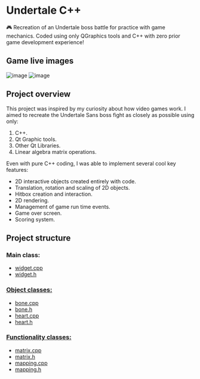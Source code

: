 # Undertale C++
🎮 Recreation of an Undertale boss battle for practice with game mechanics. Coded using only QGraphics tools and C++ with zero prior game development experience!

## Game live images
![image](https://github.com/user-attachments/assets/087aea51-7e8b-455c-95ad-5092e3e0c65f)
![image](https://github.com/user-attachments/assets/86ce7974-cd19-41f8-834a-810facfbedc7)

## Project overview
This project was inspired by my curiosity about how video games work. I aimed to recreate the Undertale Sans boss fight as closely as possible using only:
  1. C++.
  2. Qt Graphic tools.
  3. Other Qt Libraries.
  4. Linear algebra matrix operations.

Even with pure C++ coding, I was able to implement several cool key features:
  * 2D interactive objects created entirely with code.
  * Translation, rotation and scaling of 2D objects.
  * Hitbox creation and interaction.
  * 2D rendering.
  * Management of game run time events.
  * Game over screen.
  * Scoring system.

## Project structure
### Main class:
  * <a href="https://github.com/salvadorfr/Undertale-Cplusplus/blob/main/widget.cpp">  widget.cpp</href>
  * <a href="https://github.com/salvadorfr/Undertale-Cplusplus/blob/main/widget.h">    widget.h</href>
### Object classes:
  * <a href="https://github.com/salvadorfr/Undertale-Cplusplus/blob/main/bone.cpp">    bone.cpp</href>
  * <a href="https://github.com/salvadorfr/Undertale-Cplusplus/blob/main/bone.h">      bone.h</href>
  * <a href="https://github.com/salvadorfr/Undertale-Cplusplus/blob/main/heart.cpp">   heart.cpp</href>
  * <a href="https://github.com/salvadorfr/Undertale-Cplusplus/blob/main/heart.h">     heart.h</href>

### Functionality classes:
  * <a href="https://github.com/salvadorfr/Undertale-Cplusplus/blob/main/matrix.cpp">    matrix.cpp</href>
  * <a href="https://github.com/salvadorfr/Undertale-Cplusplus/blob/main/matrix.h">      matrix.h</href>
  * <a href="https://github.com/salvadorfr/Undertale-Cplusplus/blob/main/mapping.cpp">    mapping.cpp</href>
  * <a href="https://github.com/salvadorfr/Undertale-Cplusplus/blob/main/mapping.h">      mapping.h</href>
